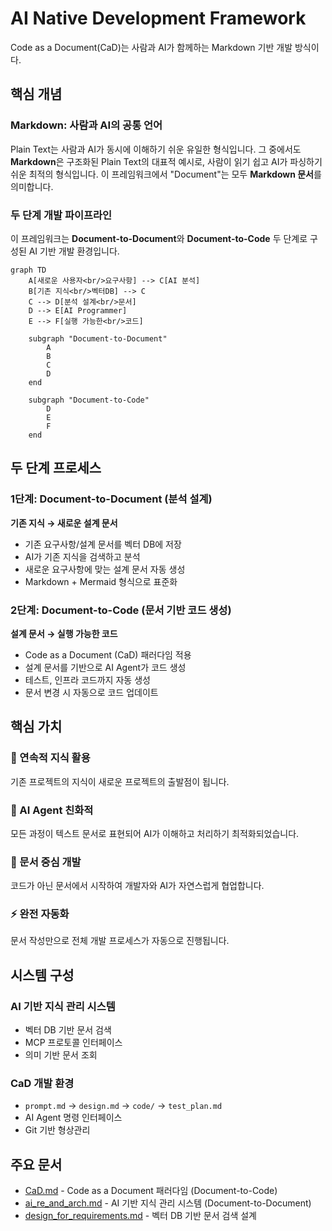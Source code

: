 # AI Native Development Framework

Code as a Document(CaD)는 사람과 AI가 함께하는 Markdown 기반 개발 방식이다.

## 핵심 개념

### Markdown: 사람과 AI의 공통 언어

Plain Text는 사람과 AI가 동시에 이해하기 쉬운 유일한 형식입니다. 그 중에서도 **Markdown**은 구조화된 Plain Text의 대표적 예시로, 사람이 읽기 쉽고 AI가 파싱하기 쉬운 최적의 형식입니다. 이 프레임워크에서 "Document"는 모두 **Markdown 문서**를 의미합니다.

### 두 단계 개발 파이프라인

이 프레임워크는 **Document-to-Document**와 **Document-to-Code** 두 단계로 구성된 AI 기반 개발 환경입니다.

```mermaid
graph TD
    A[새로운 사용자<br/>요구사항] --> C[AI 분석]
    B[기존 지식<br/>벡터DB] --> C
    C --> D[분석 설계<br/>문서]
    D --> E[AI Programmer]
    E --> F[실행 가능한<br/>코드]
    
    subgraph "Document-to-Document"
        A
        B
        C
        D
    end
    
    subgraph "Document-to-Code"
        D
        E
        F
    end
```

## 두 단계 프로세스

### 1단계: Document-to-Document (분석 설계)
**기존 지식 → 새로운 설계 문서**

- 기존 요구사항/설계 문서를 벡터 DB에 저장
- AI가 기존 지식을 검색하고 분석
- 새로운 요구사항에 맞는 설계 문서 자동 생성
- Markdown + Mermaid 형식으로 표준화

### 2단계: Document-to-Code (문서 기반 코드 생성)
**설계 문서 → 실행 가능한 코드**

- Code as a Document (CaD) 패러다임 적용
- 설계 문서를 기반으로 AI Agent가 코드 생성
- 테스트, 인프라 코드까지 자동 생성
- 문서 변경 시 자동으로 코드 업데이트

## 핵심 가치

### 🔄 연속적 지식 활용
기존 프로젝트의 지식이 새로운 프로젝트의 출발점이 됩니다.

### 🤖 AI Agent 친화적
모든 과정이 텍스트 문서로 표현되어 AI가 이해하고 처리하기 최적화되었습니다.

### 📝 문서 중심 개발
코드가 아닌 문서에서 시작하여 개발자와 AI가 자연스럽게 협업합니다.

### ⚡ 완전 자동화
문서 작성만으로 전체 개발 프로세스가 자동으로 진행됩니다.

## 시스템 구성

### AI 기반 지식 관리 시스템
- 벡터 DB 기반 문서 검색
- MCP 프로토콜 인터페이스
- 의미 기반 문서 조회

### CaD 개발 환경
- `prompt.md` → `design.md` → `code/` → `test_plan.md`
- AI Agent 명령 인터페이스
- Git 기반 형상관리

## 주요 문서

- [CaD.md](./CaD.md) - Code as a Document 패러다임 (Document-to-Code)
- [ai_re_and_arch.md](./ai_re_and_arch.md) - AI 기반 지식 관리 시스템 (Document-to-Document)
- [design_for_requirements.md](./design_for_requirements.md) - 벡터 DB 기반 문서 검색 설계